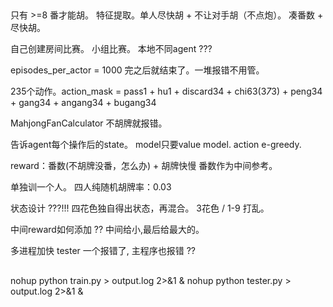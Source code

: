 ##
只有 >=8 番才能胡。
特征提取。单人尽快胡 + 不让对手胡（不点炮）。
凑番数 + 尽快胡。

自己创建房间比赛。
小组比赛。
本地不同agent ???

episodes_per_actor = 1000 完之后就结束了。一堆报错不用管。

235个动作。action_mask = pass1 + hu1 + discard34 + chi63(3*7*3) + peng34 + gang34 + angang34 + bugang34

MahjongFanCalculator 不胡牌就报错。

<!-- state添加牌池等信息。 但只考虑hand就差不多够了-->
告诉agent每个操作后的state。
model只要value model. action e-greedy.

reward：番数(不胡牌没番，怎么办) + 胡牌快慢
番数作为中间参考。

单独训一个人。
四人纯随机胡牌率：0.03

状态设计 ???!!!
四花色独自得出状态，再混合。
3花色 / 1-9 打乱。

中间reward如何添加 ?? 中间给小,最后给最大的。

<!-- seed无效 -->
<!-- 加速cuda. -->

多进程加快 tester
一个报错了, 主程序也报错 ??

##
nohup python train.py > output.log 2>&1 &
nohup python tester.py > output.log 2>&1 &